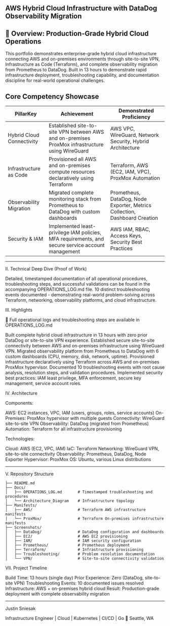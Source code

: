 ## AWS Hybrid Cloud Infrastructure with DataDog Observability Migration

## 🚀 Overview: Production-Grade Hybrid Cloud Operations

This portfolio demonstrates enterprise-grade hybrid cloud infrastructure connecting AWS and on-premises environments through site-to-site VPN, Infrastructure as Code (Terraform), and complete observability migration from Prometheus to DataDog.
Built in 13 hours to demonstrate rapid infrastructure deployment, troubleshooting capability, and documentation discipline for real-world operational challenges.

## Core Competency Showcase

| PillarKey | Achievement | Demonstrated Proficiency
|-------|------|-------|
| Hybrid Cloud Connectivity | Established site-to-site VPN between AWS and on-premises ProxMox infrastructure using WireGuard | AWS VPC, WireGuard, Network Security, Hybrid Architecture |
| Infrastructure as Code | Provisioned all AWS and on-premises compute resources declaratively using Terraform | Terraform, AWS (EC2, IAM, VPC), ProxMox Automation |
| Observability Migration | Migrated complete monitoring stack from Prometheus to DataDog with custom dashboards | Prometheus, DataDog, Node Exporter, Metrics Collection, Dashboard Creation |
| Security & IAM  | Implemented least-privilege IAM policies, MFA requirements, and secure service account management | AWS IAM, RBAC, Access Keys, Security Best Practices |

---

II. Technical Deep Dive (Proof of Work)

Detailed, timestamped documentation of all operational procedures, troubleshooting steps, and successful validations can be found in the accompanying OPERATIONS_LOG.md file.
10 distinct troubleshooting events documented - demonstrating real-world problem-solving across Terraform, networking, observability platforms, and cloud infrastructure.

III. Highlights

📑 Full operational logs and troubleshooting steps are available in OPERATIONS_LOG.md

Built complete hybrid cloud infrastructure in 13 hours with zero prior DataDog or site-to-site VPN experience.
Established secure site-to-site connectivity between AWS and on-premises infrastructure using WireGuard VPN.
Migrated observability platform from Prometheus to DataDog with 6 custom dashboards (CPU, memory, disk, network, uptime).
Provisioned infrastructure declaratively using Terraform across AWS and on-premises ProxMox hypervisor.
Documented 10 troubleshooting events with root cause analysis, resolution steps, and validation procedures.
Implemented security best practices: IAM least privilege, MFA enforcement, secure key management, service account roles.

IV. Architecture

Components:

AWS: EC2 instances, VPC, IAM (users, groups, roles, service accounts)
On-Premises: ProxMox hypervisor with multiple guests
Connectivity: WireGuard site-to-site VPN
Observability: DataDog (migrated from Prometheus)
Automation: Terraform for all infrastructure provisioning

Technologies:

Cloud: AWS (EC2, VPC, IAM)
IaC: Terraform
Networking: WireGuard VPN, site-to-site connectivity
Observability: Prometheus, DataDog, Node Exporter
Hypervisor: ProxMox
OS: Ubuntu, various Linux distributions

---

V. Repository Structure
```
├── README.md
├── Docs/
│   ├── OPERATIONS_LOG.md       # Timestamped troubleshooting and procedures
│   └── Architecture_Diagram    # Infrastructure topology
├── Manifests/
│   ├── AWS/                    # Terraform AWS infrastructure manifests
│   └── ProxMox/                # Terraform On-premises infrastructure manifests
├── Screenshots/
│   ├── DataDog/                # DataDog configuration and dashboards
│   ├── EC2/                    # AWS EC2 provisioning
│   ├── IAM/                    # IAM security configuration
│   ├── Prometheus/             # Prometheus deployment
│   ├── Terraform/              # Infrastructure provisioning
│   ├── Troubleshooting/        # Problem resolution documentation
│   └── VPN/                    # Site-to-site connectivity validation
```

VII. Project Timeline

Build Time: 13 hours (single day)
Prior Experience: Zero (DataDog, site-to-site VPN)
Troubleshooting Events: 10 documented issues resolved
Infrastructure: AWS + on-premises hybrid cloud
Result: Production-grade deployment with complete observability migration

---

Justin Sniesak 

Infrastructure Engineer | Cloud | Kubernetes | CI/CD | Go
📍 Seattle, WA

